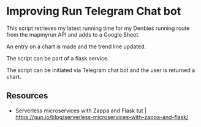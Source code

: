 # Improving Run Telegram Chat bot #

This script retrieves my latest running time for my Denbies running route from the mapmyrun API and adds to a Google Sheet.

An entry on a chart is made and the trend line updated.

The script can be part of a flask service.

The script can be initiated via Telegram chat bot and the user is returned a chart.

## Resources ##
- Serverless microservices with Zappa and Flask tut | https://gun.io/blog/serverless-microservices-with-zappa-and-flask/
